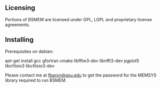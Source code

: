 

## Licensing

Portions of BSMEM are licensed under GPL, LGPL and proprietary license
agreements.

## Installing

Prerequisites on debian:

apt-get install gcc gfortran cmake libfftw3-dev libnfft3-dev pgplot5 libcfitsio3 libcfitsio3-dev

Please contact me at fbaron@gsu.edu to get the password for the MEMSYS library required to run BSMEM.